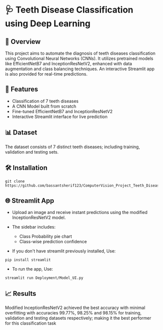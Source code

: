 # 🩺 Teeth Disease Classification using Deep Learning
## 📌 Overview
This project aims to automate the diagnosis of teeth diseases classification using Convolutional Neural Networks (CNNs). It utilizes pretrained models like EfficientNetB7 and InceptionResNetV2, enhanced with data augmentation and class balancing techniques. An interactive Streamlit app is also provided for real-time predictions.

## 🚀 Features
- Classification of 7 teeth diseases
- A CNN Model built from scratch
- Fine-tuned EfficientNetB7 and InceptionResNetV2
- Interactive Streamlit interface for live prediction

## 📊 Dataset
The dataset consists of 7 distinct teeth diseases; including training, validation and testing sets.

## 🛠 Installation
```
git clone https://github.com/bassantsherif123/ComputerVision_Project_Teeth_Disease_Classification.git
```

## 🌐 Streamlit App
- Upload an image and receive instant predictions using the modified InceptionResNetV2 model. 
- The sidebar includes:
    - Class Probability pie chart
    - Class-wise prediction confidence

- If you don't have streamlit previously installed, Use:
```
pip install streamlit
```
- To run the app, Use:
```
streamlit run Deployment/Model_UI.py
```

## 📈 Results
Modified InceptionResNetV2 achieved the best accuracy with minimal overfitting with accuracies 99.77%, 98.25% and 98.15% for training, validation and testing datasets respectively; making it the best performer for this classification task